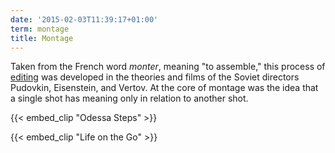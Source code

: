 ```yaml
---
date: '2015-02-03T11:39:17+01:00'
term: montage
title: Montage
---
```


Taken from the French word *monter*, meaning "to assemble," this process
of [editing](../editing/) was developed in the theories and films of the Soviet
directors Pudovkin, Eisenstein, and Vertov. At the core of montage was
the idea that a single shot has meaning only in relation to another
shot.<!--more-->

{{< embed_clip "Odessa Steps" >}}

{{< embed_clip "Life on the Go" >}}